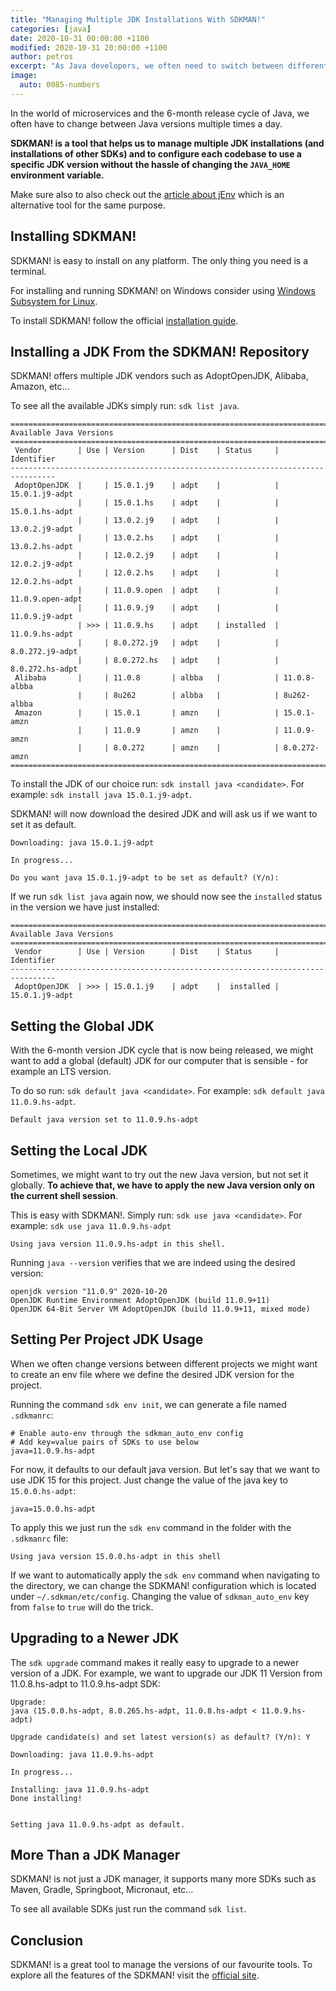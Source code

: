 ```yaml
---
title: "Managing Multiple JDK Installations With SDKMAN!"
categories: [java]
date: 2020-10-31 00:00:00 +1100
modified: 2020-10-31 20:00:00 +1100
author: petros
excerpt: "As Java developers, we often need to switch between different versions of the JDK for different projects. SDKMAN! makes this easy."
image:
  auto: 0085-numbers
---
```


In the world of microservices and the 6-month release cycle of Java, we often have to change between Java versions multiple times a day.

**SDKMAN! is a tool that helps us to manage multiple JDK installations (and installations of other SDKs) and to configure each codebase to use a specific JDK version without the hassle of changing the `JAVA_HOME` environment variable.**

Make sure also to also check out the [article about jEnv](/manage-jdks-with-jenv/) which is an alternative tool for the same purpose.

## Installing SDKMAN!

SDKMAN! is easy to install on any platform. The only thing you need is a terminal.

For installing and running SDKMAN! on Windows consider using [Windows Subsystem for Linux](https://docs.microsoft.com/en-us/windows/wsl/install-win10).

To install SDKMAN! follow the official [installation guide](https://sdkman.io/install).

## Installing a JDK From the SDKMAN! Repository

SDKMAN! offers multiple JDK vendors such as AdoptOpenJDK, Alibaba, Amazon, etc...

To see all the available JDKs simply run: `sdk list java`.

```text
================================================================================
Available Java Versions
================================================================================
 Vendor        | Use | Version      | Dist    | Status     | Identifier
--------------------------------------------------------------------------------
 AdoptOpenJDK  |     | 15.0.1.j9    | adpt    |            | 15.0.1.j9-adpt
               |     | 15.0.1.hs    | adpt    |            | 15.0.1.hs-adpt
               |     | 13.0.2.j9    | adpt    |            | 13.0.2.j9-adpt
               |     | 13.0.2.hs    | adpt    |            | 13.0.2.hs-adpt
               |     | 12.0.2.j9    | adpt    |            | 12.0.2.j9-adpt
               |     | 12.0.2.hs    | adpt    |            | 12.0.2.hs-adpt
               |     | 11.0.9.open  | adpt    |            | 11.0.9.open-adpt
               |     | 11.0.9.j9    | adpt    |            | 11.0.9.j9-adpt
               | >>> | 11.0.9.hs    | adpt    | installed  | 11.0.9.hs-adpt
               |     | 8.0.272.j9   | adpt    |            | 8.0.272.j9-adpt
               |     | 8.0.272.hs   | adpt    |            | 8.0.272.hs-adpt
 Alibaba       |     | 11.0.8       | albba   |            | 11.0.8-albba
               |     | 8u262        | albba   |            | 8u262-albba
 Amazon        |     | 15.0.1       | amzn    |            | 15.0.1-amzn
               |     | 11.0.9       | amzn    |            | 11.0.9-amzn
               |     | 8.0.272      | amzn    |            | 8.0.272-amzn
================================================================================
```

To install the JDK of our choice run: `sdk install java <candidate>`. For example: `sdk install java 15.0.1.j9-adpt`.

SDKMAN! will now download the desired JDK and will ask us if we want to set it as default.

```
Downloading: java 15.0.1.j9-adpt

In progress...

Do you want java 15.0.1.j9-adpt to be set as default? (Y/n):
```

If we run `sdk list java` again now, we should now see the `installed` status in the version we have just installed:
```text
================================================================================
Available Java Versions
================================================================================
 Vendor        | Use | Version      | Dist    | Status     | Identifier
--------------------------------------------------------------------------------
 AdoptOpenJDK  | >>> | 15.0.1.j9    | adpt    |  installed | 15.0.1.j9-adpt
```

## Setting the Global JDK

With the 6-month version JDK cycle that is now being released, we might want to add a global (default) JDK for our computer that is sensible - for example an LTS version.

To do so run: `sdk default java <candidate>`. For example: `sdk default java 11.0.9.hs-adpt`.

```text
Default java version set to 11.0.9.hs-adpt
```

## Setting the Local JDK

Sometimes, we might want to try out the new Java version, but not set it globally.
**To achieve that, we have to apply the new Java version only on the current shell session**.

This is easy with SDKMAN!. Simply run: `sdk use java <candidate>`. For example: `sdk use java 11.0.9.hs-adpt`

```text
Using java version 11.0.9.hs-adpt in this shell.
```

Running `java --version` verifies that we are indeed using the desired version:
```text
openjdk version "11.0.9" 2020-10-20
OpenJDK Runtime Environment AdoptOpenJDK (build 11.0.9+11)
OpenJDK 64-Bit Server VM AdoptOpenJDK (build 11.0.9+11, mixed mode)
```

## Setting Per Project JDK Usage

When we often change versions between different projects we might want to create an env file where we define the desired JDK version for the project.

Running the command `sdk env init`, we can generate a file named `.sdkmanrc`:

```text
# Enable auto-env through the sdkman_auto_env config
# Add key=value pairs of SDKs to use below
java=11.0.9.hs-adpt
```

For now, it defaults to our default java version. But let's say that we want to use JDK 15 for this project.
Just change the value of the java key to `15.0.0.hs-adpt`:

```text
java=15.0.0.hs-adpt
```

To apply this we just run the `sdk env` command in the folder with the `.sdkmanrc` file:

```
Using java version 15.0.0.hs-adpt in this shell
``` 

If we want to automatically apply the `sdk env` command when navigating to the directory, 
we can change the SDKMAN! configuration which is located under `~/.sdkman/etc/config`. Changing the value of `sdkman_auto_env` key from `false` to `true` will do the trick.

## Upgrading to a Newer JDK

The `sdk upgrade` command makes it really easy to upgrade to a newer version of a JDK. For example, we want to upgrade our JDK 11 Version from 11.0.8.hs-adpt to 11.0.9.hs-adpt SDK:

```text
Upgrade:
java (15.0.0.hs-adpt, 8.0.265.hs-adpt, 11.0.8.hs-adpt < 11.0.9.hs-adpt)

Upgrade candidate(s) and set latest version(s) as default? (Y/n): Y

Downloading: java 11.0.9.hs-adpt

In progress...

Installing: java 11.0.9.hs-adpt
Done installing!


Setting java 11.0.9.hs-adpt as default.
```

## More Than a JDK Manager

SDKMAN! is not just a JDK manager, it supports many more SDKs such as Maven, Gradle, Springboot, Micronaut, etc...

To see all available SDKs just run the command `sdk list`.

## Conclusion

SDKMAN! is a great tool to manage the versions of our favourite tools. To explore all the features of the SDKMAN! visit the [official site](https://sdkman.io/).

